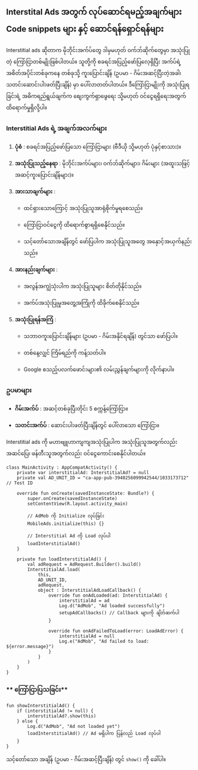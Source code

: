 ## Interstital Ads အတွက် လုပ်ဆောင်ရမည့်အချက်များ Code snippets များ နှင့် ဆောင်ရန်ရှောင်ရန်များ

Interstitial ads ဆိုတာက မိုဘိုင်းအက်ပ်တွေ ဒါမှမဟုတ် ဝက်ဘ်ဆိုက်တွေမှာ အသုံးပြုတဲ့ ကြော်ငြာတစ်မျိုးဖြစ်ပါတယ်။ သူတို့ကို စခရင်အပြည့်ဖော်ပြလေ့ရှိပြီး အက်ပ်ရဲ့အစိတ်အပိုင်းတစ်ခုကနေ တစ်ခုသို့ ကူးပြောင်းချိန် (ဥပမာ - ဂိမ်းအဆင့်ပြီးတဲ့အခါ၊ သတင်းဆောင်းပါးဖတ်ပြီးချိန်) မှာ ပေါ်လာတတ်ပါတယ်။ ဒီကြော်ငြာမျိုးကို အသုံးပြုရခြင်းရဲ့ အဓိကရည်ရွယ်ချက်က စျေးကွက်ရှာဖွေရေး သို့မဟုတ် ဝင်ငွေရရှိရေးအတွက် ထိရောက်မှုရှိလို့ပါ။

### **Interstitial Ads ရဲ့ အချက်အလက်များ**

1.  **ပုံစံ** : စခရင်အပြည့်ဖော်ပြသော ကြော်ငြာများ (ဗီဒီယို သို့မဟုတ် ပုံနှင့်စာသား)။
    
2.  **အသုံးပြုသည့်နေရာ** : မိုဘိုင်းအက်ပ်များ၊ ဝက်ဘ်ဆိုက်များ၊ ဂိမ်းများ (အထူးသဖြင့် အဆင့်ကူးပြောင်းချိန်များ)။
    
3.  **အားသာချက်များ** :
    
    -   ထင်ရှားသောကြောင့် အသုံးပြုသူအာရုံစိုက်မှုရစေသည်။
        
    -   ကြော်ငြာဝင်ငွေကို ထိရောက်စွာရရှိစေနိုင်သည်။
        
    -   သင့်တော်သောအချိန်တွင် ဖော်ပြပါက အသုံးပြုသူအတွေ အနှောင့်အယှက်နည်းသည်။
        
4.  **အားနည်းချက်များ** :
    
    -   အလွန်အကျွံသုံးပါက အသုံးပြုသူများ စိတ်တိုနိုင်သည်။
        
    -   အက်ပ်အသုံးပြုမှုအတွေ့အကြုံကို ထိခိုက်စေနိုင်သည်။
        
5.  **အသုံးပြုရန်အကြံ** :
    
    -   သဘာဝကူးပြောင်းချိန်များ (ဥပမာ - ဂိမ်းအနိုင်ရချိန်) တွင်သာ ဖော်ပြပါ။
        
    -   တစ်နေ့လျှင် ကြိမ်ရည်ကို ကန့်သတ်ပါ။
        
    -   Google စသည့်ပလက်ဖောင်းများ၏ လမ်းညွှန်ချက်များကို လိုက်နာပါ။
        

### **ဥပမာများ**

-   **ဂိမ်းအက်ပ်** : အဆင့်တစ်ခုပြီးတိုင်း 5 စက္ကန့်ကြော်ငြာ။
    
-   **သတင်းအက်ပ်** : ဆောင်းပါးဖတ်ပြီးချိန်တွင် ပေါ်လာသော ကြော်ငြာ။
    

Interstitial ads ကို မဟာဗျူဟာကျကျအသုံးပြုပါက အသုံးပြုသူအတွက်လည်း အဆင်ပြေ၊ ဖန်တီးသူအတွက်လည်း ဝင်ငွေကောင်းစေနိုင်ပါတယ်။

```
class MainActivity : AppCompatActivity() {
    private var interstitialAd: InterstitialAd? = null
    private val AD_UNIT_ID = "ca-app-pub-3940256099942544/1033173712" // Test ID

    override fun onCreate(savedInstanceState: Bundle?) {
        super.onCreate(savedInstanceState)
        setContentView(R.layout.activity_main)

        // AdMob ကို Initialize လုပ်ခြင်း
        MobileAds.initialize(this) {}
        
        // Interstitial Ad ကို Load လုပ်ပါ
        loadInterstitialAd()
    }

    private fun loadInterstitialAd() {
        val adRequest = AdRequest.Builder().build()
        InterstitialAd.load(
            this,
            AD_UNIT_ID,
            adRequest,
            object : InterstitialAdLoadCallback() {
                override fun onAdLoaded(ad: InterstitialAd) {
                    interstitialAd = ad
                    Log.d("AdMob", "Ad loaded successfully")
                    setupAdCallbacks() // Callback များကို ချိတ်ဆက်ပါ
                }

                override fun onAdFailedToLoad(error: LoadAdError) {
                    interstitialAd = null
                    Log.e("AdMob", "Ad failed to load: ${error.message}")
                }
            }
        )
    }
}
```
### ** ကြော်ငြာပြသခြင်း**
```
fun showInterstitialAd() {
    if (interstitialAd != null) {
        interstitialAd?.show(this)
    } else {
        Log.d("AdMob", "Ad not loaded yet")
        loadInterstitialAd() // Ad မရှိပါက ပြန်လည် Load လုပ်ပါ
    }
}
```

သင့်တော်သော အချိန် (ဥပမာ - ဂိမ်းအဆင့်ပြီးချိန်) တွင် `show()` ကို ခေါ်ပါ။




